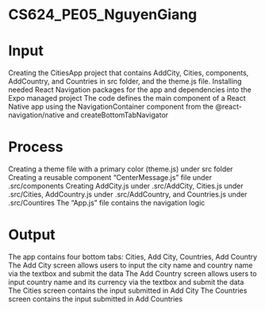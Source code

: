 # CS624_PE05_NguyenGiang
# Input
Creating the CitiesApp project that contains AddCity, Cities, components, AddCountry, and Countries in src folder, and the theme.js file. 
Installing needed React Navigation packages for the app and dependencies into the Expo managed project
The code defines the main component of a React Native app using the NavigationContainer component from the @react-navigation/native and createBottomTabNavigator 
# Process
Creating a theme file with a primary color (theme.js) under src folder
Creating a reusable component “CenterMessage.js” file under .src/components
Creating AddCity.js under .src/AddCity, Cities.js under .src/Cities, AddCountry.js under .src/AddCountry, and Countries.js under .src/Countires
The “App.js” file contains the navigation logic
# Output
The app contains four bottom tabs: Cities, Add City, Countries, Add Country
The Add City screen allows users to input the city name and country name via the textbox and submit the data
The Add Country screen allows users to input country name and its currency via the textbox and submit the data
The Cities screen contains the input submitted in Add City
The Countries screen contains the input submitted in Add Countries

